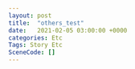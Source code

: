 ```yaml
---
layout: post
title:  "others_test"
date:   2021-02-05 03:00:00 +0000
categories: Etc
Tags: Story Etc
SceneCode: []
---
```

